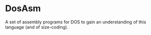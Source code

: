 # DosAsm
A set of assembly programs for DOS to gain an understanding of this language (and of size-coding).
